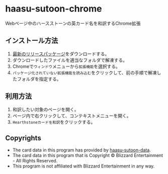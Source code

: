 # haasu-sutoon-chrome
Webページ中のハースストーンの英カード名を和訳するChrome拡張

## インストール方法

1. [最新のリリースパッケージ](https://github.com/tamano/haasu-sutoon-chrome/archive/v0.9.0.zip)をダウンロードする。
1. ダウンロードしたファイルを適当なフォルダで解凍する。
1. Chromeで`ウィンドウ`メニューから`拡張機能`を選択する。
1. `パッケージ化されていない拡張機能を読み込む`をクリックして、前の手順で解凍したフォルダを指定する。

## 利用方法

1. 和訳したい対象のページを開く。
1. ページ内で右クリックして、コンテキストメニューを開く。
1. `Hearthstoneカードを和訳`をクリックする。

## Copyrights
- The card data in this program has provided by [haasu-sutoon-data](https://github.com/tamano/haasu-sutoon-data).
- The card data in this program that is Copyright © Blizzard Entertainment - All Rights Reserved.
- This program is not affiliated with Blizzard Entertainment in any way.
